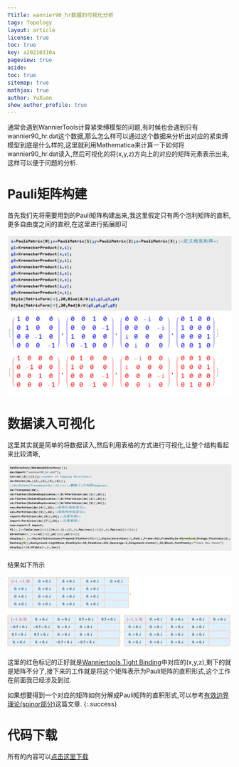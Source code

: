 ```yaml
---
Ttitle: wannier90_hr数据的可视化分析
tags: Topology
layout: article
license: true
toc: true
key: a20210310a
pageview: true
aside:
toc: true
sitemap: true
mathjax: true
author: YuXuan
show_author_profile: true
---
```

通常会遇到WannierTools计算紧束缚模型的问题,有时候也会遇到只有wannier90_hr.dat这个数据,那么怎么样可以通过这个数据来分析出对应的紧束缚模型到底是什么样的,这里就利用Mathematica来计算一下如何将wannier90_hr.dat读入,然后可视化的将(x,y,z)方向上的对应的矩阵元素表示出来,这样可以便于问题的分析.
<!--more-->
# Pauli矩阵构建
首先我们先将需要用到的Pauli矩阵构建出来,我这里假定只有两个泡利矩阵的直积,更多自由度之间的直积,在这里进行拓展即可

![png](/assets/images/wannierTools/wannier1.png)


# 数据读入可视化
这里其实就是简单的将数据读入,然后利用表格的方式进行可视化,让整个结构看起来比较清晰,

![png](/assets/images/wannierTools/wannier2.png)

结果如下所示

![png](/assets/images/wannierTools/wannier3.png)

这里的红色标记的正好就是[Wanniertools Tight Binding](https://yxli8023.github.io/2021/03/10/WannierTools-Tight-Binding.html)中对应的(x,y,z),剩下的就是矩阵不分了,接下来的工作就是将这个矩阵表示为Pauli矩阵的直积形式,这个工作在前面我已经涉及到过.

如果想要得到一个对应的矩阵如何分解成Pauli矩阵的直积形式,可以参考[有效边界理论(spinor部分)](https://yxli8023.github.io/2021/01/22/Effective-Edge-Theory-spinor.html)这篇文章.
{:.success}

# 代码下载
所有的内容可以[点击这里下载](/assets/data/wannier90hr.nb)